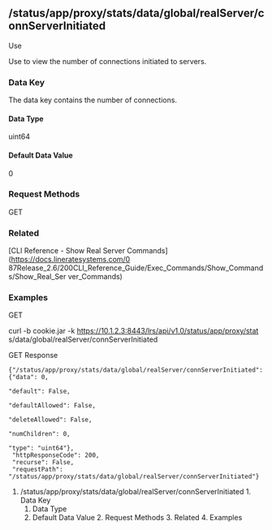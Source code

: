 ## /status/app/proxy/stats/data/global/realServer/connServerInitiated

Use

Use to view the number of connections initiated to servers.

### Data Key

The data key contains the number of connections.

#### Data Type

uint64

#### Default Data Value

0

### Request Methods

GET

### Related

[CLI Reference - Show Real Server Commands](https://docs.lineratesystems.com/0
87Release_2.6/200CLI_Reference_Guide/Exec_Commands/Show_Commands/Show_Real_Ser
ver_Commands)

### Examples

GET

curl -b cookie.jar -k https://10.1.2.3:8443/lrs/api/v1.0/status/app/proxy/stat
s/data/global/realServer/connServerInitiated

GET Response

    
    {"/status/app/proxy/stats/data/global/realServer/connServerInitiated": {"data": 0,
                                                                             "default": False,
                                                                             "defaultAllowed": False,
                                                                             "deleteAllowed": False,
                                                                             "numChildren": 0,
                                                                             "type": "uint64"},
     "httpResponseCode": 200,
     "recurse": False,
     "requestPath": "/status/app/proxy/stats/data/global/realServer/connServerInitiated"}
    

  1. /status/app/proxy/stats/data/global/realServer/connServerInitiated
    1. Data Key
      1. Data Type
      2. Default Data Value
    2. Request Methods
    3. Related
    4. Examples

